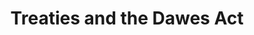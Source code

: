 ---
title: Treaties and the Dawes Act
section: Culture
layout: page
permalink: /culture/conflict-of-1877.html
original: https://www.lib.uidaho.edu/digital/L3/ShowOneObjectSiteID34ObjectID99.html
---